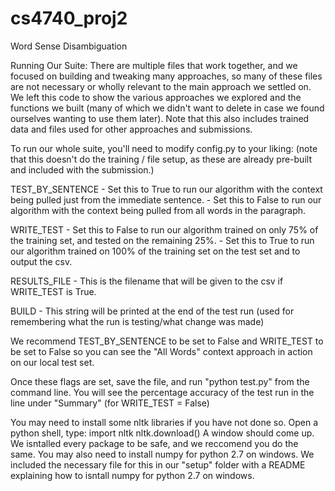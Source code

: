 # cs4740_proj2
Word Sense Disambiguation


Running Our Suite:
There are multiple files that work together, and we focused on building and tweaking many approaches,
so many of these files are not necessary or wholly relevant to the main approach we settled on.  We left
this code to show the various approaches we explored and the functions we built (many of which we didn't 
want to delete in case we found ourselves wanting to use them later).  Note that this also includes trained
data and files used for other approaches and submissions.

To run our whole suite, you'll need to modify config.py to your liking:
(note that this doesn't do the training / file setup, as these are already pre-built and included with the submission.)

TEST_BY_SENTENCE	- Set this to True to run our algorithm with the context being pulled just from the immediate sentence.
					- Set this to False to run our algorithm with the context being pulled from all words in the paragraph.

WRITE_TEST	- Set this to False to run our algorithm trained on only 75% of the training set, and tested on the remaining 25%.
			- Set this to True to run our algorithm trained on 100% of the training set on the test set and to output the csv.
			
RESULTS_FILE	- This is the filename that will be given to the csv if WRITE_TEST is True.

BUILD	- This string will be printed at the end of the test run (used for remembering what the run is testing/what change was made)

We recommend TEST_BY_SENTENCE to be set to False and WRITE_TEST to be set to False so you can see the "All Words" context approach
in action on our local test set.

Once these flags are set, save the file, and run "python test.py" from the command line.
You will see the percentage accuracy of the test run in the line under "Summary" (for WRITE_TEST = False)

You may need to install some nltk libraries if you have not done so.  Open a python shell, type:
import nltk
nltk.download()
A window should come up.  We isntalled every package to be safe, and we reccomend you do the same.
You may also need to install numpy for python 2.7 on windows.  We included the necessary file for this in our "setup" folder with a
README explaining how to isntall numpy for python 2.7 on windows.  
